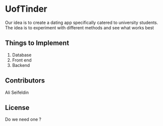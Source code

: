 # UofTinder


Our idea is to create a dating app specifically catered to university students. The idea is to experiment with different methods and see what works best

## Things  to Implement

1. Database
2. Front end
3. Backend 


## Contributors

Ali Seifeldin


## License

Do we need one ?
